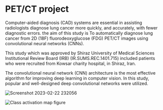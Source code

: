 # PET/CT project
Computer-aided diagnosis (CAD) systems are essential in assisting radiologists diagnose lung cancer more quickly, and accurately, with fewer diagnostic errors. the aim of this study is To automatically diagnose lung cancer from 2D (18F) fluorodeoxyglucose (FDG) PET/CT images using convolutional neural networks (CNNs).

This study which was approved by Shiraz University of Medical Sciences Institutional Review Board (IRB) (IR.SUMS.REC.1401.715) included patients who were recruited from Kowsar charity hospital, in Shiraz, Iran. 

The convolutional neural network (CNN) architecture is the most effective algorithm for improving deep learning in computer vision. In this study, popular and well-designed deep convolutional networks were utilized.

![Screenshot 2023-02-22 232056](https://github.com/MKarimpour1997/thesProjectPET-CT/assets/131992544/9db90fe8-435b-4dff-addc-e000a7f50532)




![Class activation map figure](https://github.com/MKarimpour1997/thesProjectPET-CT/assets/131992544/048fecd6-90b2-446e-877c-30cdd24f4613)
